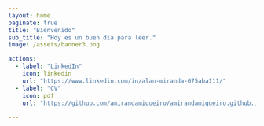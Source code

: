 ```yaml
---
layout: home
paginate: true
title: "Bienvenido"
sub_title: "Hoy es un buen día para leer."
image: /assets/banner3.png

actions:
  - label: "LinkedIn"
    icon: linkedin
    url: "https://www.linkedin.com/in/alan-miranda-075aba111/"
  - label: "CV"
    icon: pdf
    url: "https://github.com/amirandamiqueiro/amirandamiqueiro.github.io/blob/master/assets/cvlatex.pdf"
    
---
```

